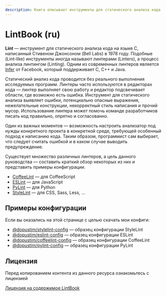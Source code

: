 ```yaml
---
description: Книга описывает инструменты для статического анализа кода
---
```


# LintBook (ru)

**Lint** — инструмент для статического анализа кода на языке C, написанный Стивеном Джонсоном (Bell Labs) в 1978 году. Подобные (Lint-like) инструменты иногда называют линтерами (Linters), а процесс анализа линтингом (Linting). Одним из современных линтеров является [Infer](https://fbinfer.com) от Facebook, который поддерживает C, C++ и Java.

Статический анализ кода проводится без реального выполнения исследуемых программ. Линтеры часто используются в редакторах кода — линтер выполняет свою работу и редактор подсвечивает области, где возможно есть ошибка. Инструмент для статического анализа выявляет ошибки, потенциально опасные выражения, нежелательные конструкции, некорректный стиль написания и прочий мусор. Использование линтера может помочь команде разработчиков писать код правильно, опрятно и согласованно.

Один из важных моментов — возможность настроить анализатор под нужды конкретного проекта в конкретной среде, требующей особенный подход к написанию кода. Таким образом, программист сам выбирает, что следует считать ошибкой и в каком случае выводить предупреждение.

Существует множество различных линтеров, а цель данного руководства — составить краткий обзор некоторых из них и представить примеры конфигурации.

* [CoffeeLint](docs/coffeelint.md) — для CoffeeScript
* [ESLint](docs/eslint.md) — для JavaScript
* [PyLint](docs/pylint.md) — для Python
* [StyleLint](docs/stylelint.md) — для CSS, Sass, Less, ...

## Примеры конфигурации

Если вы оказались на этой странице с целью скачать мои конфиги:

* [@dopustim/stylelint-config](https://github.com/dopustim/stylelint-config) — образец конфигурации StyleLint
* [@dopustim/eslint-config](https://github.com/dopustim/eslint-config) — образец конфигурации ESLint
* [@dopustim/coffeelint-config](https://github.com/dopustim/coffeelint-config) — образец конфигурации CoffeeLint
* [@dopustim/pylint-config](https://github.com/dopustim/pylint-config) — образец конфигурации PyLint

## Лицензия

Перед копированием контента из данного ресурса ознакомьтесь с лицензией

[Лицензия на содержимое LintBook](LICENSE.md)
